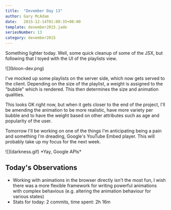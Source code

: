 ```yaml
---
title:  "Devember Day 13"
author: Gary McAdam
date:   2015-12-14T01:00:35+00:00
template: devember2015.jade
seriesNumber: 13
category: devember2015
---
```


Something lighter today.<span class="more"></span> Well, some quick cleanup of some of the JSX, but following that I toyed with the UI of the playlists view.

<div class="img-responsive">
    ![](bloon-dev.png)
</div>

I've mocked up some playlists on the server side, which now gets served to the client. Depending on the size of the playlist, a weight is assigned to the "bubble" which is rendered. This then determines the size and animation qualities.

This looks OK right now, but when it gets closer to the end of the project, I'll be amending the animation to be more realistic, have more variety per bubble and to have the weight based on other attributes such as age and popularity of the user.

Tomorrow I'll be working on one of the things I'm anticipating being a pain and something I'm dreading, Google's YouTube Embed player. This will probably take up my focus for the next week.

<div class="img-responsive img-lg img-cap">
    ![](darkness.gif)
    *Yay, Google APIs*
</div>

## Today's Observations

 - Working with animations in the browser directly isn't the most fun, I wish there was a more flexible framework for writing powerful animations with complex behavious (e.g. altering the animation behaviour for various states)
 - Stats for today: 2 commits, time spent: 2h 16m